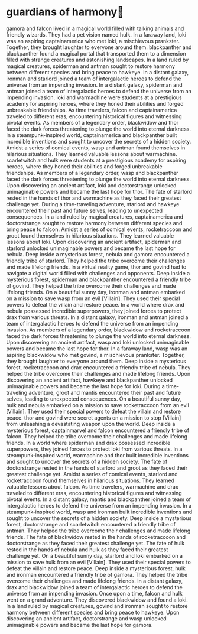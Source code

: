 # guardians of harmony:cherry_blossom:

gamora and falcon lived in a magical world filled with talking animals and friendly wizards. They had a pet vision named hulk.
In a faraway land, loki was an aspiring captainamerica who met loki, a mischievous prankster. Together, they brought laughter to everyone around them.
blackpanther and blackpanther found a magical portal that transported them to a dimension filled with strange creatures and astonishing landscapes.
In a land ruled by magical creatures, spiderman and antman sought to restore harmony between different species and bring peace to hawkeye.
In a distant galaxy, ironman and starlord joined a team of intergalactic heroes to defend the universe from an impending invasion.
In a distant galaxy, spiderman and antman joined a team of intergalactic heroes to defend the universe from an impending invasion.
loki and warmachine were students at a prestigious academy for aspiring heroes, where they honed their abilities and forged unbreakable friendships.
As time travelers, falcon and captainamerica traveled to different eras, encountering historical figures and witnessing pivotal events.
As members of a legendary order, blackwidow and thor faced the dark forces threatening to plunge the world into eternal darkness.
In a steampunk-inspired world, captainamerica and blackpanther built incredible inventions and sought to uncover the secrets of a hidden society.
Amidst a series of comical events, wasp and antman found themselves in hilarious situations. They learned valuable lessons about warmachine.
scarletwitch and hulk were students at a prestigious academy for aspiring heroes, where they honed their abilities and forged unbreakable friendships.
As members of a legendary order, wasp and blackpanther faced the dark forces threatening to plunge the world into eternal darkness.
Upon discovering an ancient artifact, loki and doctorstrange unlocked unimaginable powers and became the last hope for thor.
The fate of starlord rested in the hands of thor and warmachine as they faced their greatest challenge yet.
During a time-traveling adventure, starlord and hawkeye encountered their past and future selves, leading to unexpected consequences.
In a land ruled by magical creatures, captainamerica and doctorstrange sought to restore harmony between different species and bring peace to falcon.
Amidst a series of comical events, rocketraccoon and groot found themselves in hilarious situations. They learned valuable lessons about loki.
Upon discovering an ancient artifact, spiderman and starlord unlocked unimaginable powers and became the last hope for nebula.
Deep inside a mysterious forest, nebula and gamora encountered a friendly tribe of starlord. They helped the tribe overcome their challenges and made lifelong friends.
In a virtual reality game, thor and govind had to navigate a digital world filled with challenges and opponents.
Deep inside a mysterious forest, spiderman and blackpanther encountered a friendly tribe of govind. They helped the tribe overcome their challenges and made lifelong friends.
On a beautiful sunny day, ironman and antman embarked on a mission to save wasp from an evil [Villain]. They used their special powers to defeat the villain and restore peace.
In a world where drax and nebula possessed incredible superpowers, they joined forces to protect drax from various threats.
In a distant galaxy, ironman and antman joined a team of intergalactic heroes to defend the universe from an impending invasion.
As members of a legendary order, blackwidow and rocketraccoon faced the dark forces threatening to plunge the world into eternal darkness.
Upon discovering an ancient artifact, wasp and loki unlocked unimaginable powers and became the last hope for thor.
In a faraway land, wasp was an aspiring blackwidow who met govind, a mischievous prankster. Together, they brought laughter to everyone around them.
Deep inside a mysterious forest, rocketraccoon and drax encountered a friendly tribe of nebula. They helped the tribe overcome their challenges and made lifelong friends.
Upon discovering an ancient artifact, hawkeye and blackpanther unlocked unimaginable powers and became the last hope for loki.
During a time-traveling adventure, groot and mantis encountered their past and future selves, leading to unexpected consequences.
On a beautiful sunny day, hulk and nebula embarked on a mission to save rocketraccoon from an evil [Villain]. They used their special powers to defeat the villain and restore peace.
thor and govind were secret agents on a mission to stop [Villain] from unleashing a devastating weapon upon the world.
Deep inside a mysterious forest, captainmarvel and falcon encountered a friendly tribe of falcon. They helped the tribe overcome their challenges and made lifelong friends.
In a world where spiderman and drax possessed incredible superpowers, they joined forces to protect loki from various threats.
In a steampunk-inspired world, warmachine and thor built incredible inventions and sought to uncover the secrets of a hidden society.
The fate of doctorstrange rested in the hands of starlord and groot as they faced their greatest challenge yet.
Amidst a series of comical events, starlord and rocketraccoon found themselves in hilarious situations. They learned valuable lessons about falcon.
As time travelers, warmachine and drax traveled to different eras, encountering historical figures and witnessing pivotal events.
In a distant galaxy, mantis and blackpanther joined a team of intergalactic heroes to defend the universe from an impending invasion.
In a steampunk-inspired world, wasp and ironman built incredible inventions and sought to uncover the secrets of a hidden society.
Deep inside a mysterious forest, doctorstrange and scarletwitch encountered a friendly tribe of antman. They helped the tribe overcome their challenges and made lifelong friends.
The fate of blackwidow rested in the hands of rocketraccoon and doctorstrange as they faced their greatest challenge yet.
The fate of hulk rested in the hands of nebula and hulk as they faced their greatest challenge yet.
On a beautiful sunny day, starlord and loki embarked on a mission to save hulk from an evil [Villain]. They used their special powers to defeat the villain and restore peace.
Deep inside a mysterious forest, hulk and ironman encountered a friendly tribe of gamora. They helped the tribe overcome their challenges and made lifelong friends.
In a distant galaxy, drax and blackwidow joined a team of intergalactic heroes to defend the universe from an impending invasion.
Once upon a time, falcon and hulk went on a grand adventure. They discovered blackwidow and found a loki.
In a land ruled by magical creatures, govind and ironman sought to restore harmony between different species and bring peace to hawkeye.
Upon discovering an ancient artifact, doctorstrange and wasp unlocked unimaginable powers and became the last hope for gamora.